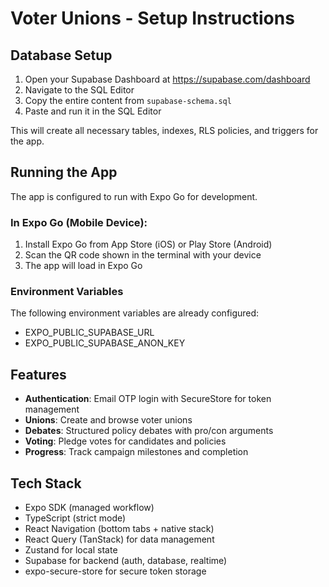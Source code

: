 # Voter Unions - Setup Instructions

## Database Setup

1. Open your Supabase Dashboard at https://supabase.com/dashboard
2. Navigate to the SQL Editor
3. Copy the entire content from `supabase-schema.sql`
4. Paste and run it in the SQL Editor

This will create all necessary tables, indexes, RLS policies, and triggers for the app.

## Running the App

The app is configured to run with Expo Go for development.

### In Expo Go (Mobile Device):
1. Install Expo Go from App Store (iOS) or Play Store (Android)
2. Scan the QR code shown in the terminal with your device
3. The app will load in Expo Go

### Environment Variables
The following environment variables are already configured:
- EXPO_PUBLIC_SUPABASE_URL
- EXPO_PUBLIC_SUPABASE_ANON_KEY

## Features

- **Authentication**: Email OTP login with SecureStore for token management
- **Unions**: Create and browse voter unions
- **Debates**: Structured policy debates with pro/con arguments
- **Voting**: Pledge votes for candidates and policies
- **Progress**: Track campaign milestones and completion

## Tech Stack

- Expo SDK (managed workflow)
- TypeScript (strict mode)
- React Navigation (bottom tabs + native stack)
- React Query (TanStack) for data management
- Zustand for local state
- Supabase for backend (auth, database, realtime)
- expo-secure-store for secure token storage
